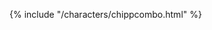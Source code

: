 {% include "/characters/chippcombo.html" %}
<div id="custom-toc" class="custom-toc-container"></div>

